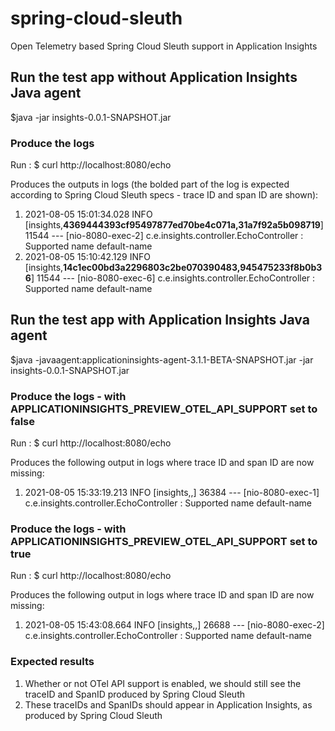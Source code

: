 # spring-cloud-sleuth
Open Telemetry based Spring Cloud Sleuth support in Application Insights

## Run the test app without Application Insights Java agent

$java -jar insights-0.0.1-SNAPSHOT.jar


### Produce the logs
Run : $ curl http://localhost:8080/echo

Produces the outputs in logs (the bolded part of the log is expected according to Spring Cloud Sleuth specs - trace ID and span ID are shown):

1. 2021-08-05 15:01:34.028  INFO [insights,**4369444393cf95497877ed70be4c071a,31a7f92a5b098719**] 11544 --- [nio-8080-exec-2] c.e.insights.controller.EchoController   : Supported name default-name
1. 2021-08-05 15:10:42.129  INFO [insights,**14c1ec00bd3a2296803c2be070390483,945475233f8b0b36**] 11544 --- [nio-8080-exec-6] c.e.insights.controller.EchoController   : Supported name default-name

## Run the test app with Application Insights Java agent

$java -javaagent:applicationinsights-agent-3.1.1-BETA-SNAPSHOT.jar -jar insights-0.0.1-SNAPSHOT.jar


### Produce the logs - with APPLICATIONINSIGHTS_PREVIEW_OTEL_API_SUPPORT set to false

Run : $ curl http://localhost:8080/echo

Produces the following output in logs where trace ID and span ID are now missing:

1. 2021-08-05 15:33:19.213  INFO [insights,,] 36384 --- [nio-8080-exec-1] c.e.insights.controller.EchoController   : Supported name default-name

### Produce the logs - with APPLICATIONINSIGHTS_PREVIEW_OTEL_API_SUPPORT set to true

Run : $ curl http://localhost:8080/echo

Produces the following output in logs where trace ID and span ID are now missing:

1. 2021-08-05 15:43:08.664  INFO [insights,,] 26688 --- [nio-8080-exec-2] c.e.insights.controller.EchoController   : Supported name default-name

### Expected results

1. Whether or not OTel API support is enabled, we should still see the traceID and SpanID produced by Spring Cloud Sleuth
2. These traceIDs and SpanIDs should appear in Application Insights, as produced by Spring Cloud Sleuth
